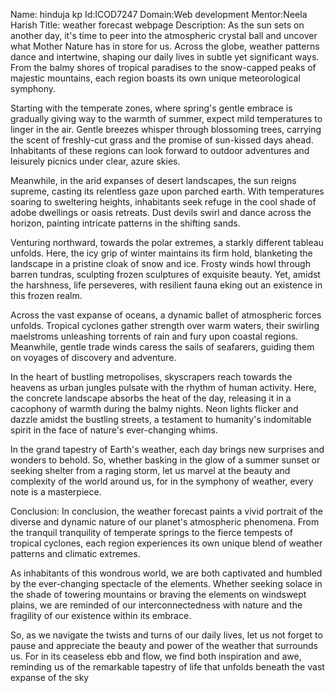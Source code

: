 Name: hinduja kp
Id:ICOD7247
Domain:Web development
Mentor:Neela Harish 
Title: weather forecast webpage
Description: As the sun sets on another day, it's time to peer into the atmospheric crystal ball and uncover what Mother Nature has in store for us. Across the globe, weather patterns dance and intertwine, shaping our daily lives in subtle yet significant ways. From the balmy shores of tropical paradises to the snow-capped peaks of majestic mountains, each region boasts its own unique meteorological symphony.

Starting with the temperate zones, where spring's gentle embrace is gradually giving way to the warmth of summer, expect mild temperatures to linger in the air. Gentle breezes whisper through blossoming trees, carrying the scent of freshly-cut grass and the promise of sun-kissed days ahead. Inhabitants of these regions can look forward to outdoor adventures and leisurely picnics under clear, azure skies.

Meanwhile, in the arid expanses of desert landscapes, the sun reigns supreme, casting its relentless gaze upon parched earth. With temperatures soaring to sweltering heights, inhabitants seek refuge in the cool shade of adobe dwellings or oasis retreats. Dust devils swirl and dance across the horizon, painting intricate patterns in the shifting sands.

Venturing northward, towards the polar extremes, a starkly different tableau unfolds. Here, the icy grip of winter maintains its firm hold, blanketing the landscape in a pristine cloak of snow and ice. Frosty winds howl through barren tundras, sculpting frozen sculptures of exquisite beauty. Yet, amidst the harshness, life perseveres, with resilient fauna eking out an existence in this frozen realm.

Across the vast expanse of oceans, a dynamic ballet of atmospheric forces unfolds. Tropical cyclones gather strength over warm waters, their swirling maelstroms unleashing torrents of rain and fury upon coastal regions. Meanwhile, gentle trade winds caress the sails of seafarers, guiding them on voyages of discovery and adventure.

In the heart of bustling metropolises, skyscrapers reach towards the heavens as urban jungles pulsate with the rhythm of human activity. Here, the concrete landscape absorbs the heat of the day, releasing it in a cacophony of warmth during the balmy nights. Neon lights flicker and dazzle amidst the bustling streets, a testament to humanity's indomitable spirit in the face of nature's ever-changing whims.

In the grand tapestry of Earth's weather, each day brings new surprises and wonders to behold. So, whether basking in the glow of a summer sunset or seeking shelter from a raging storm, let us marvel at the beauty and complexity of the world around us, for in the symphony of weather, every note is a masterpiece.

Conclusion: In conclusion, the weather forecast paints a vivid portrait of the diverse and dynamic nature of our planet's atmospheric phenomena. From the tranquil tranquility of temperate springs to the fierce tempests of tropical cyclones, each region experiences its own unique blend of weather patterns and climatic extremes.

As inhabitants of this wondrous world, we are both captivated and humbled by the ever-changing spectacle of the elements. Whether seeking solace in the shade of towering mountains or braving the elements on windswept plains, we are reminded of our interconnectedness with nature and the fragility of our existence within its embrace.

So, as we navigate the twists and turns of our daily lives, let us not forget to pause and appreciate the beauty and power of the weather that surrounds us. For in its ceaseless ebb and flow, we find both inspiration and awe, reminding us of the remarkable tapestry of life that unfolds beneath the vast expanse of the sky
